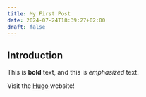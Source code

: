 ```yaml
---
title: My First Post
date: 2024-07-24T18:39:27+02:00
draft: false
---
```


## Introduction

This is **bold** text, and this is *emphasized* text.

Visit the [Hugo](https://gohugo.io) website!
